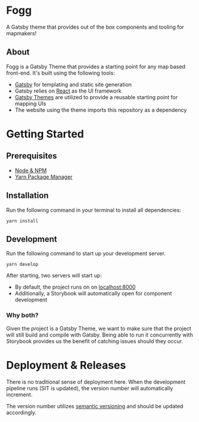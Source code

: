 # Fogg
A Gatsby theme that provides out of the box components and tooling for mapmakers!

## About

Fogg is a Gatsby Theme that provides a starting point for any map based front-end. It's built using the following tools:

- [Gatsby](https://www.gatsbyjs.org/) for templating and static site generation
- Gatsby relies on [React](https://reactjs.org/) as the UI framework
- [Gatsby Themes](https://www.gatsbyjs.org/blog/2018-11-11-introducing-gatsby-themes/) are utilized to provide a reusable starting point for mapping UIs
- The website using the theme imports this repository as a dependency

# Getting Started

## Prerequisites

- [Node & NPM](https://nodejs.org/en/)
- [Yarn Package Manager](https://yarnpkg.com/en/)

## Installation
Run the following command in your terminal to install all dependencies:
```
yarn install
```

## Development

Run the following command to start up your development server.
```
yarn develop
```

After starting, two servers will start up:
- By default, the project runs on on [localhost:8000](http://localhost:8000)
- Additionally, a Storybook will automatically open for component development

### Why both?
Given the project is a Gatsby Theme, we want to make sure that the project will still build and compile with Gatsby. Being able to run it concurrently with Storybook provides us the benefit of catching issues should they occur.

# Deployment & Releases
There is no traditional sense of deployment here. When the development pipeline runs (SIT is updated), the version number will automatically increment.

The version number utilizes [semantic versioning](https://semver.org/) and should be updated accordingly.
